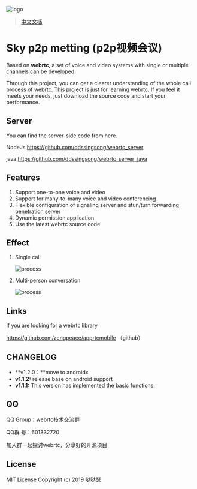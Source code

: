 ![logo](https://github.com/ddssingsong/webrtc_android/blob/master/art/logo1.png)



> [中文文档](<https://github.com/ddssingsong/webrtc_android/blob/master/README-zh.md>)



# Sky p2p metting (p2p视频会议)



Based on **webrtc**, a set of voice and video systems with single or multiple channels can be developed. 

Through this project, you can get a clearer understanding of the whole call process of webrtc. This project is just for learning webrtc. If you feel it meets your needs, just download the source code and start your performance.



## Server 

You can find the server-side code from here. 

NodeJs    https://github.com/ddssingsong/webrtc_server

java      https://github.com/ddssingsong/webrtc_server_java



## Features

1. Support one-to-one voice and video
2. Support for many-to-many voice and video conferencing
3. Flexible configuration of signaling server and stun/turn forwarding penetration server
4. Dynamic permission application
6. Use the latest webrtc source code

## Effect

1. Single call

   ![process](https://github.com/ddssingsong/webrtc_android/blob/master/art/image3.png)



2. Multi-person conversation

   ![process](https://github.com/ddssingsong/webrtc_android/blob/master/art/image5.jpg)



## Links

If you are looking for a webrtc library

https://github.com/zengpeace/apprtcmobile （github）



## CHANGELOG

- **v1.2.0：**move to androidx
- **v1.1.2:**   release base on android support
- **v1.1.1:**   This version has implemented the basic functions.



## QQ

QQ Group：webrtc技术交流群

QQ群   号：601332720

加入群一起探讨webrtc，分享好的开源项目



## License

MIT License 
Copyright (c) 2019 哒哒瑟 











